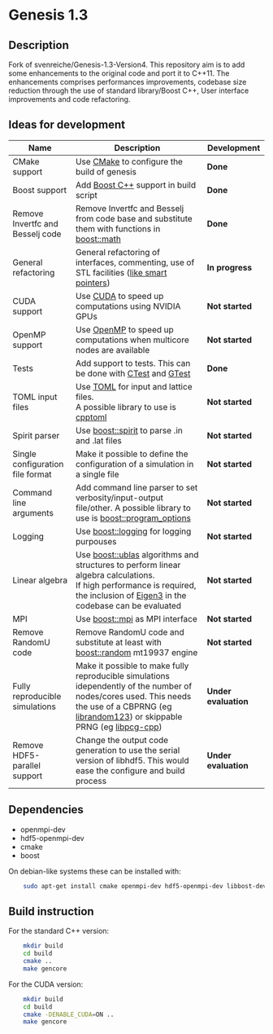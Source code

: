 Genesis 1.3
===========

Description
-----------

Fork of svenreiche/Genesis-1.3-Version4. 
This repository aim is to add some enhancements to the original code and port it to C++11.
The enhancements comprises performances improvements, codebase size reduction through the use of standard library/Boost C++, User interface improvements and code refactoring.

Ideas for development
---------------------
| **Name** | **Description** | **Development** |
|----------|-----------------|---------------|
| CMake support | Use [CMake](https://cmake.org/) to configure the build of genesis | **Done** |
| Boost support | Add [Boost C++](https://www.boost.org/) support in build script | **Done** | 
| Remove Invertfc and Besselj code | Remove Invertfc and Besselj from code base and substitute them with functions in [boost::math](https://www.boost.org/doc/libs/1_69_0/libs/math/doc/html/special.html) | **Done** |
| General refactoring | General refactoring of interfaces, commenting, use of STL facilities ([like smart pointers](https://en.cppreference.com/book/intro/smart_pointers)) | **In progress** |
| CUDA support | Use [CUDA](https://developer.nvidia.com/) to speed up computations using NVIDIA GPUs | **Not started** |
| OpenMP support | Use [OpenMP](https://www.openmp.org/) to speed up computations when multicore nodes are available | **Not started** |
| Tests | Add support to tests. This can be done with [CTest](https://gitlab.kitware.com/cmake/community/wikis/doc/ctest/Testing-With-CTest) and [GTest](https://github.com/google/googletest) | **Done** |
| TOML input files | Use [TOML](https://github.com/toml-lang/toml) for input and lattice files.<br> A possible library to use is [cpptoml](https://github.com/skystrife/cpptoml) | **Not started** |
| Spirit parser | Use [boost::spirit](https://www.boost.org/doc/libs/1_69_0/libs/spirit/doc/html/index.html) to parse .in and .lat files | **Not started** |
| Single configuration file format | Make it possible to define the configuration of a simulation in a single file | **Not started** |
| Command line arguments | Add command line parser to set verbosity/input-output file/other. A possible library to use is [boost::program_options](https://www.boost.org/doc/libs/1_69_0/doc/html/program_options.html) | **Not started** |
| Logging | Use [boost::logging](https://www.boost.org/doc/libs/1_69_0/libs/log/doc/html/index.html) for logging purpouses | **Not started** |
| Linear algebra | Use [boost::ublas](https://www.boost.org/doc/libs/1_69_0/libs/numeric/ublas/doc/index.html) algorithms and structures to perform linear algebra calculations.<br> If high performance is required, the inclusion of [Eigen3](http://eigen.tuxfamily.org/index.php?title=Main_Page) in the codebase can be evaluated | **Not started** | 
| MPI | Use [boost::mpi](https://www.boost.org/doc/libs/1_69_0/doc/html/mpi.html) as MPI interface | **Not started** |
| Remove RandomU code | Remove RandomU code and substitute at least with [boost::random](https://www.boost.org/doc/libs/1_69_0/doc/html/boost_random.html) mt19937 engine | **Not started** |
| Fully reproducible simulations | Make it possible to make fully reproducible simulations idependently of the number of nodes/cores used. This needs the use of a CBPRNG (eg [librandom123](http://www.deshawresearch.com/resources_random123.html)) or skippable PRNG (eg [libpcg-cpp](http://www.pcg-random.org/)) | **Under evaluation** |
| Remove HDF5-parallel support | Change the output code generation to use the serial version of libhdf5. This would ease the configure and build process | **Under evaluation** |

Dependencies
------------

- openmpi-dev
- hdf5-openmpi-dev
- cmake
- boost

On debian-like systems these can be installed with:

```bash
    sudo apt-get install cmake openmpi-dev hdf5-openmpi-dev libbost-dev-all
```

Build instruction
-----------------

For the standard C++ version:

```bash
    mkdir build
    cd build
    cmake ..
    make gencore
```

For the CUDA version:

```bash
    mkdir build
    cd build
    cmake -DENABLE_CUDA=ON ..
    make gencore
```

